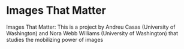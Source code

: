 # Images That Matter
Images That Matter: This is a project by Andreu Casas (University of Washington) and Nora Webb Williams (University of Washington) that studies the mobilizing power of images
